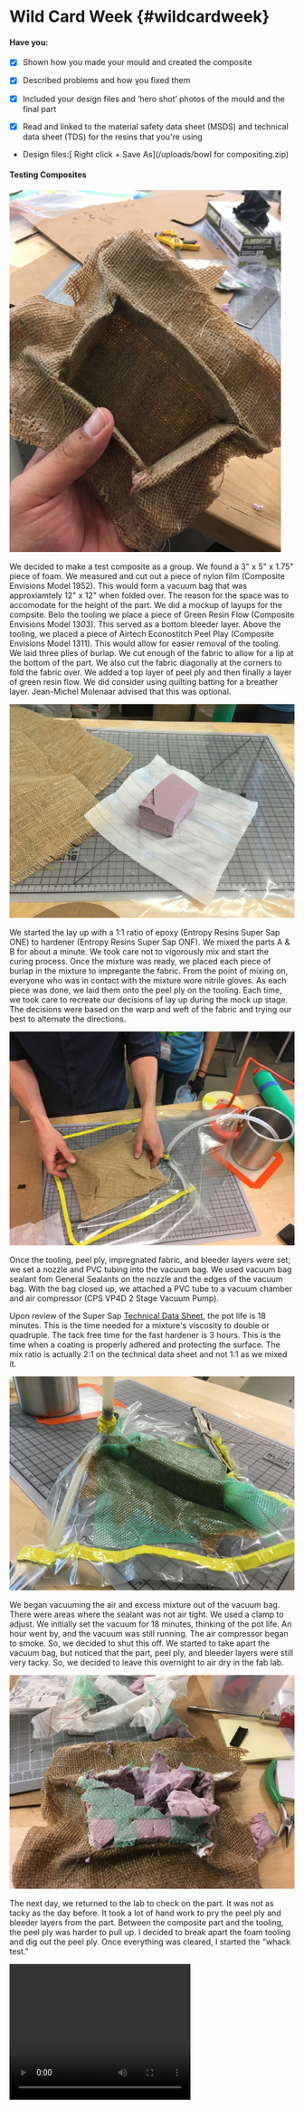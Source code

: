 # Wild Card Week {#wildcardweek}

#### Have you:

* [x] Shown how you made your mould and created the composite

* [x] Described problems and how you fixed them

* [x] Included your design files and ‘hero shot’ photos of the mould and the final part

* [x] Read and linked to the material safety data sheet \(MSDS\) and technical data sheet \(TDS\) for the resins that you're using


* Design files:[ Right click + Save As](/uploads/bowl for compositing.zip)

#### Testing Composites

![](/assets/resize-IMG_2675.JPG)

We decided to make a test composite as a group. We found a 3" x 5" x 1.75" piece of foam. We measured and cut out a piece of nylon film (Composite Envisions Model 1952). This would form a vacuum bag that was approxiamtely 12" x 12" when folded over. The reason for the space was to accomodate for the height of the part. We did a mockup of layups for the compsite. Belo the tooling we place a piece of Green Resin Flow (Composite Envisions Model 1303). This served as a bottom bleeder layer. Above the tooling, we placed a piece of Airtech Econostitch Peel Play (Composite Envisions Model 1311). This would allow for easier removal of the tooling. We laid three plies of burlap. We cut enough of the fabric to allow for a lip at the bottom of the part. We also cut the fabric diagonally at the corners to fold the fabric over. We added a top layer of peel ply and then finally a layer of green resin flow. We did consider using quilting batting for a breather layer. Jean-Michel Molenaar advised that this was optional.

![](/assets/resize-IMG_2649.JPG)

We started the lay up with a 1:1 ratio of epoxy (Entropy Resins Super Sap ONE) to hardener (Entropy Resins Super Sap ONF). We mixed the parts A & B for about a minute. We took care not to vigorously mix and start the curing process. Once the mixture was ready, we placed each piece of burlap in the mixture to impregante the fabric. From the point of mixing on, everyone who was in contact with the mixture wore nitrile gloves. As each piece was done, we laid them onto the peel ply on the tooling. Each time, we took care to recreate our decisions of lay up during the mock up stage. The decisions were based on the warp and weft of the fabric and trying our best to alternate the directions.

![](/assets/resize-IMG_2653.JPG)

Once the tooling, peel ply, impregnated fabric, and bleeder layers were set; we set a nozzle and PVC tubing into the vacuum bag. We used vacuum bag sealant fom General Sealants on the nozzle and the edges of the vacuum bag. With the bag closed up, we attached a PVC tube to a vacuum chamber and air compressor (CPS VP4D 2 Stage Vacuum Pump).

Upon review of the Super Sap [Technical Data Sheet](https://entropyresins.com/wp-content/uploads/2014/03/ONE-TDS.pdf), the pot life is 18 minutes. This is the time needed for a mixture's viscosity to double or quadruple. The tack free time for the fast hardener is 3 hours. This is the time when a coating is properly adhered and protecting the surface. The mix ratio is actually 2:1 on the technical data sheet and not 1:1 as we mixed it.

![](/assets/resize-IMG_2660.JPG)

We began vacuuming the air and excess mixture out of the vacuum bag. There were areas where the sealant was not air tight. We used a clamp to adjust. We initially set the vacuum for 18 minutes, thinking of the pot life. An hour went by, and the vacuum was still running. The air compressor began to smoke. So, we decided to shut this off. We started to take apart the vacuum bag, but noticed that the part, peel ply, and bleeder layers were still very tacky. So, we decided to leave this overnight to air dry in the fab lab.

![](/assets/resize-IMG_2674.JPG)

The next day, we returned to the lab to check on the part. It was not as tacky as the day before. It took a lot of hand work to pry the peel ply and bleeder layers from the part. Between the composite part and the tooling, the peel ply was harder to pull up. I decided to break apart the foam tooling and dig out the peel ply. Once everything was cleared, I started the "whack test."

<video width="320" height="240" controls="controls">
  <source type="video/mp4" src="assets/IMG_2677.mp4"></source>
</video>